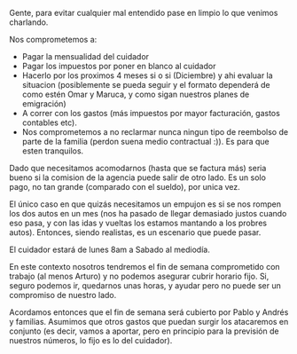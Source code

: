 Gente,
  para evitar cualquier mal entendido pase en limpio lo que venimos charlando.

Nos comprometemos a:
* Pagar la mensualidad del cuidador
* Pagar los impuestos por poner en blanco al cuidador
* Hacerlo por los proximos 4 meses si o si (Diciembre) y ahi evaluar  la situacion (posiblemente se pueda seguir y el formato dependerá de como estén Omar y Maruca, y como sigan nuestros planes de emigración)
* A correr con los gastos (más impuestos por mayor facturación, gastos contables etc).
* Nos comprometemos a no reclarmar nunca ningun tipo de reembolso de parte de la familia (perdon suena medio contractual :)).   Es para que esten tranquilos.

Dado que necesitamos acomodarnos (hasta que se factura más) seria bueno si la comision de la agencia puede salir de otro lado. Es un solo pago, no tan grande (comparado con el sueldo), por unica vez.

El único caso en que quizás necesitamos un empujon es si se nos rompen los dos autos en un mes (nos ha pasado de
llegar demasiado justos cuando eso pasa, y con las idas y vueltas los estamos mantando a los probres autos). Entonces,
siendo realistas, es un escenario que puede pasar.

El cuidador estará de lunes 8am a Sabado al mediodía.

En este contexto nosotros tendremos el fin de semana comprometido con trabajo (al menos Arturo) y 
no podemos asegurar cubrir horario fijo. Si, seguro podemos ir, quedarnos unas horas, y ayudar pero no puede ser un compromiso de nuestro lado.

Acordamos entonces que el fin de semana será cubierto por Pablo y Andrés y familias.
Asumimos que otros gastos que puedan surgir los atacaremos en conjunto (es decir, vamos a aportar, pero en principio para la previsión de nuestros números, lo fijo es lo del cuidador).



